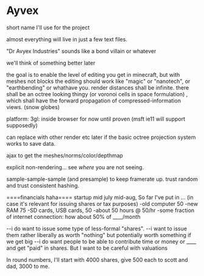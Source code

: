 Ayvex
=====

short name I'll use for the project

almost everything will live in just a few text files.

"Dr Avyex Industries"  sounds like a bond villain or whatever

we'll think of something better later




the goal is to enable the level of editing you get in minecraft, but with meshes not blocks
the editing should work like "magic" or "nanotech", or "earthbending" or whathave you.
render distances shall be infinite.
there shall be an octree looking thingy (or voronoi cells in space formulation) ,
which shall have the forward propagation of compressed-information views. (snow globes)

platform: 3gl: inside browser for now until proven (msft ie11 will support supposedly)

can replace with other render etc later if the basic octree projection system works to save data.

ajax to get the meshes/norms/color/depthmap

explicit non-rendering... see *where* you are not seeing.

sample-sample-sample (and presample) to keep framerate up.  trust random and trust consistent hashing.




====financials haha====
startup mid july
mid-aug, So far I've put in ...  (in case it's relevant for issuing shares or tax purposes)
-old computer 50
-new RAM 75
-SD cards, USB cards, 50
-about 50 hours @ 50/hr
-some fraction of internet connection: how about 50% of ____/month

--i do want to issue some type of less-formal "shares". 
--i want to issue them rather liberally as worth "nothing" but potentially worth something if we get big
--i do want people to be able to contribute time or money or ____ and get "paid" in shares.  But I want to be careful with valuations

In round numbers, I'll start with 4000 shares, give 500 each to scott and dad, 3000 to me.













